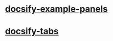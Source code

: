 # 
# [docsify-example-panels](https://vagnerdomingues.github.io/docsify-example-panels/#/)



# [docsify-tabs](https://jhildenbiddle.github.io/docsify-tabs/#/)